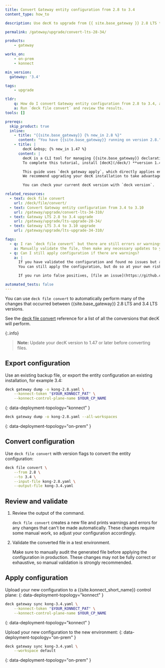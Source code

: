 ```yaml
---
title: Convert Gateway entity configuration from 2.8 to 3.4
content_type: how_to

description: Use decK to upgrade from {{ site.base_gateway }} 2.8 LTS to 3.4 LTS

permalink: /gateway/upgrade/convert-lts-28-34/

products:
    - gateway

works_on:
    - on-prem
    - konnect

min_version:
  gateway: '3.4'

tags:
    - upgrade

tldr:
    q: How do I convert Gateway entity configuration from 2.8 to 3.4, as part of my upgrade process?
    a: Run `deck file convert` and review the results.
tools: []

prereqs:
  skip_product: true
  inline:
    - title: "{{site.base_gateway}} {% new_in 2.8 %}"
      content: "You have {{site.base_gateway}} running on version 2.8."
    - title: |
        decK &nbsp; {% new_in 1.47 %}
      content: |
        decK is a CLI tool for managing {{site.base_gateway}} declaratively with state files.
        To complete this tutorial, install [decK](/deck/) **version 1.47** or later.

        This guide uses `deck gateway apply`, which directly applies entity configuration to your Gateway instance.
        We recommend upgrading your decK installation to take advantage of this tool.

        You can check your current decK version with `deck version`.

related_resources:
  - text: deck file convert
    url: /deck/file/convert/
  - text: Convert Gateway entity configuration from 3.4 to 3.10
    url: /gateway/upgrade/convert-lts-34-310/
  - text: Gateway LTS 2.8 to 3.4 upgrade
    url: /gateway/upgrade/lts-upgrade-28-34/
  - text: Gateway LTS 3.4 to 3.10 upgrade
    url: /gateway/upgrade/lts-upgrade-34-310/

faqs:
  - q: I ran `deck file convert` but there are still errors or warnings, what do I do?
    a: Manually validate the file, then make any necessary updates to your state file.
  - q: Can I still apply configuration if there are warnings?
    a: |
      If you have validated the configuration and found no issues but are still getting a warning, the warning may be a false positive. 
      You can still apply the configuration, but do so at your own risk.

      If you run into false positives, [file an issue](https://github.com/Kong/deck/issues) to let us know.

automated_tests: false
---
```



You can use `deck file convert` to automatically perform many of the changes that occurred between {{site.base_gateway}} 2.8 LTS and 3.4 LTS versions.

See the [deck file convert](/deck/file/convert/) reference for a list of all the conversions that decK will perform.

{:.info}
> **Note:** Update your decK version to 1.47 or later before converting files.

## Export configuration

Use an existing backup file, or export the entity configuration an existing installation, for example 3.4:

```sh
deck gateway dump -o kong-2.8.yaml \
    --konnect-token "$YOUR_KONNECT_PAT" \
    --konnect-control-plane-name $YOUR_CP_NAME
```
{: data-deployment-topology="konnect" }

```sh
deck gateway dump -o kong-2.8.yaml --all-workspaces
```
{: data-deployment-topology="on-prem" }


## Convert configuration

Use `deck file convert` with version flags to convert the entity configuration:

```sh
deck file convert \
    --from 2.8 \
    --to 3.4 \
    --input-file kong-2.8.yaml \
    --output-file kong-3.4.yaml
```

## Review and validate

1. Review the output of the command.
   
    `deck file convert` creates a new file and prints warnings and errors for any changes that can't be made automatically. 
    These changes require some manual work, so adjust your configuration accordingly.

1. Validate the converted file in a test environment.

    Make sure to manually audit the generated file before applying the configuration in production. 
    These changes may not be fully correct or exhaustive, so manual validation is strongly recommended.

## Apply configuration

Upload your new configuration to a {{site.konnect_short_name}} control plane:
{: data-deployment-topology="konnect" }

```sh
deck gateway sync kong-3.4.yaml \
    --konnect-token "$YOUR_KONNECT_PAT" \
    --konnect-control-plane-name $YOUR_CP_NAME
```
{: data-deployment-topology="konnect" }

Upload your new configuration to the new environment:
{: data-deployment-topology="on-prem" }

```sh
deck gateway sync kong-3.4.yaml \
    --workspace default
```
{: data-deployment-topology="on-prem" }
